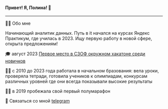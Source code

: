 #### Привет! Я, Полина! 👋
---
:woman_technologist: Обо мне

Начинающий аналитик данных. Путь в it начался на курсах Яндекс Практикум, где училась в 2023. Ищу первую работу в новой сфере, открыта предложениям!

:mortar_board: август 2023 [Первое место в СЗОФ окружном хакатоне среди новичков](https://hacks-ai.ru/hackathons.html?eventId=969079&caseEl=993641&tab=3)

:woman_teacher: c 2010 до 2023 года работала в начальном бразования: вела уроки, проверяла тетради, готовила учеников к олимпиадам, конкурсам различных уровней где они всегда показывали высокие результаты 

:running_woman: в 2019 пробежала свой первый полумарафон

💬 Связаться со мной [telegram](https://t.me/Polina_ili_da)
